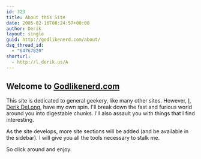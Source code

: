 ```yaml
---
id: 323
title: About this Site
date: 2005-02-16T08:24:57+00:00
author: Derik
layout: single
guid: http://godlikenerd.com/about/
dsq_thread_id:
  - "64767820"
shorturl:
  - http://l.derik.us/A
---
```

## Welcome to [Godlikenerd.com](http://godlikenerd.com)

This site is dedicated to general geekery, like many other sites. However, [I, Derik DeLong,](author/) have my own spin. I'll break down the fast and furious world around you into digestable chunks. I'll also assault you with things that I find interesting.

As the site develops, more site sections will be added (and be available in the sidebar). I will give you all the tools necessary to stalk me.

So click around and enjoy.